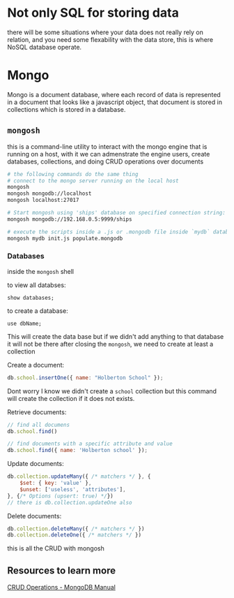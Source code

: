 # Not only SQL for storing data
there will be some situations where your data does not really rely on relation, and you need some flexability with the data store, this is where NoSQL database operate.

# Mongo
Mongo is a document database, where each record of data is represented in a document that looks like a javascript object, that document is stored in collections which is stored in a database.

## `mongosh`
this is a command-line utility to interact with the mongo engine that is running on a host, with it we can admenstrate the engine users, create databases, collections, and doing CRUD operations over documents

```sh
# the following commands do the same thing
# connect to the mongo server running on the local host
mongosh
mongosh mongodb://localhost
mongosh localhost:27017

# Start mongosh using 'ships' database on specified connection string:
mongosh mongodb://192.168.0.5:9999/ships

# execute the scripts inside a .js or .mongodb file inside `mydb` database in the local host
mongosh mydb init.js populate.mongodb
```


### Databases
inside the `mongosh` shell


to view all databses:
```mongosh
show databases;
```

to create a database:
```mongosh
use dbName;
```
This will create the data base but if we didn't add anything to that database it will not be there after closing the `mongosh`, we need to create at least a collection


Create a document:
```js
db.school.insertOne({ name: "Holberton School" });
```
Dont worry I know we didn't create a `school` collection but this command will create the collection if it does not exists.


Retrieve documents:
```js
// find all documens
db.school.find()

// find documents with a specific attribute and value
db.school.find({ name: 'Holberton school' });
```


Update documents:
```js
db.collection.updateMany({ /* matchers */ }, {
    $set: { key: 'value' },
    $unset: ['useless', 'attributes'],
}, {/* Options (upsert: true) */})
// there is db.collection.updateOne also
```


Delete documents:
```js
db.collection.deleteMany({ /* matchers */ })
db.collection.deleteOne({ /* matchers */ })
```

this is all the CRUD with mongosh


## Resources to learn more
[CRUD Operations - MongoDB Manual](https://www.mongodb.com/docs/manual/crud/#std-label-crud)
